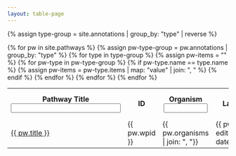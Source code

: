 ```yaml
---
layout: table-page
---
```


{% assign type-group = site.annotations | group_by: "type" | reverse %}
<div class="table-responsive-sm">
<table  class="table table-sm" id="myTable" data-filter-control="true"
  data-show-search-clear-button="true">
  <col style="width:500px" />
  <col style="width:75px" />
  <col style="width:auto" />
  <col style="width:110px" />
  <th data-field="title" data-filter-control="input">Pathway Title<br /><input type="text" id="tit" style="width:250px;" onkeyup="filterTable()"></th>
  <th>ID</th>
  <th data-field="org" data-filter-control="select">Organism<br /><input type="text" id="org" style="width:100px;" onkeyup="filterTable()"></th>
  <th>Last Edited</th>
  <th>Communities<br /><input type="text" id="com" style="width:100px;" onkeyup="filterTable()"></th>
  <th>Pathway Terms<br /><input type="text" id="pwo" style="width:100px;" onkeyup="filterTable()"></th>
  <th>Disease Terms<br /><input type="text" id="dio" style="width:100px;" onkeyup="filterTable()"></th>
  <th>Cell Types<br /><input type="text" id="cto" style="width:100px;" onkeyup="filterTable()"></th>
  {% for pw in site.pathways %}
  {% assign pw-type-group = pw.annotations | group_by: "type" %}
  <tr>
    <td title="{{ pw.title }}" style="overflow: hidden; max-height: 50px; white-space: nowrap; text-overflow: ellipsis;">
      <a href="{{ pw.url }}">{{ pw.title }}</a>
    </td>
    <td>{{ pw.wpid }}</td>
    <td title="{{ pw.organisms | join: ", "}}">{{ pw.organisms | join: ", "}}</td>
    <td>{{ pw.last-edited | date_to_string}}</td>
    <td title="{{ pw.communities | join: ", "}}">{{ pw.communities | join: ", "}}</td>
    {% for type in type-group %}  
      {% assign pw-items = "" %}
      {% for pw-type in pw-type-group %}
        {% if pw-type.name == type.name %}
          {% assign pw-items = pw-type.items | map: "value" | join: ", " %}
        {% endif %}
      {% endfor %}
      <td title="{{ pw-items }}">
      <div style="overflow: hidden; max-height: 50px; white-space: nowrap; text-overflow: ellipsis;">
      {{ pw-items }}
      </div>
      </td>
    {% endfor %}
  </tr>
  {% endfor %}
</table>
</div>

<script>
// Define Filter input id and position
var fils = {
              'tit': 0,
              'org': 2,
              'com': 4,
              'pwo': 5,
              'dio': 6,
              'cto': 7
          };

// Declare one-time variables
var table = document.getElementById("myTable");
var tr = table.getElementsByTagName("tr");

function filterTable() {
  // Declare variables
  var activeFils, emptyFils, input, filter, td, i, txtValue;
  activeFils = [];
  emptyFils = [];

  // Define empty and active filter sets
  Object.keys(fils).forEach(key => {
    input = document.getElementById(key);
    filter = input.value.toUpperCase();
    if (filter.length > 0){
      activeFils.push(key);
    } else {
      emptyFils.push(key);
    }
  });

  // Loop through all table rows
  for (i = 0; i < tr.length; i++) {
    // Loop through column filters
    if(emptyFils.length > 0) {
      // Show all rows if an column filter is empty 
      tr[i].style.display = "";
    }
    // Loop through active column filters
    activeFils.forEach(key => {
      input = document.getElementById(key);
      filter = input.value.toUpperCase();
      td = tr[i].getElementsByTagName("td")[fils[key]];
      if (td) {
        txtValue = td.textContent || td.innerText;
        if (txtValue.toUpperCase().indexOf(filter) > -1 
        && tr[i].style.display != "none") {
          // Show those that match the filter and aren't already hidden
          tr[i].style.display = "";
        } else {
          // Hide those that don't match the filter
          tr[i].style.display = "none";
        }
      } 
    });
  }
}
</script>